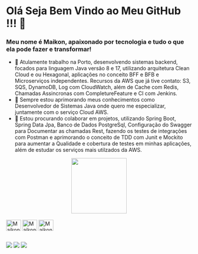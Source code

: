 # Olá Seja Bem Vindo ao Meu GitHub !!! 👋

### Meu nome é Maikon, apaixonado por tecnologia e tudo o que ela pode fazer e transformar!

- 🔭 Atulamente trabalho na Porto, desenvolvendo sistemas backend, focados para linguagem Java versão 8 e 17, utilizando arquitetura Clean Cloud e ou Hexagonal, aplicações no conceito BFF e BFB e Microserviços independentes.
Recursos da AWS que já tive contato: S3, SQS, DynamoDB, Log com CloudWatch, além de Cache com Redis, Chamadas Assincronas com CompletureFeature e CI com Jenkins.
- 🌱 Sempre estou aprimorando meus conhecimentos como Desenvolvedor de Sistemas Java onde quero me especializar, juntamente com o serviço Cloud AWS.
- 👯 Estou procurando colaborar em projetos, utilizando Spring Boot, Spring Data Jpa, Banco de Dados PostgreSql, Configuração do Swagger para Documentar as chamadas Rest, fazendo os testes de integrações com Postman e aprimorando o conceito de TDD com Junit e Mockito para aumentar a Qualidade e cobertura de testes em minhas aplicações, além de estudar os serviços mais utilzados da AWS.


<div 
     align="center">
    <img height="150em" src="https://github-readme-stats.vercel.app/api?username=Maikoncarlos&show_icons=true&theme=dark&include_all_commits=false&count_private=true"
 />
    
</div>

<div style="display: inline_block"><br>
  <img align="center" alt="Maikon-Java" height="30" width="40" src="https://cdn.jsdelivr.net/gh/devicons/devicon/icons/java/java-original.svg" /> 
  <img align="center" alt="Maikon-PostgreSql" height="30" width="40" src="https://cdn.jsdelivr.net/gh/devicons/devicon/icons/postgresql/postgresql-original.svg" />
  <img align="center" alt="Maikon-Spring" height="30" width="40" src="https://cdn.jsdelivr.net/gh/devicons/devicon/icons/spring/spring-original.svg">
  
  </div>
  
  ##
 
<div> 
  <a href = "mailto:maikonsaturno@gmail.com"><img src="https://img.shields.io/badge/-Gmail-%23333?style=for-the-badge&logo=gmail&logoColor=white" target="_blank"></a>
  <a href = "https://www.linkedin.com/in/maikon-saturno-carlos-aa7723201/" target="_blank"><img src="https://img.shields.io/badge/-LinkedIn-%230077B5?style=for-the-badge&logo=linkedin&logoColor=white" target="_blank"></a> 
  <a href = "https://api.whatsapp.com/send?phone=5511957889800"><img src="https://img.shields.io/badge/WhatsApp-25D366?style=for-the-badge&logo=whatsapp&logoColor=white" target="_blank"></a>
   
 </div>


